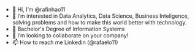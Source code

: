 - 👋 Hi, I’m @rafinhao11
- 👀 I’m interested in Data Analytics, Data Science, Business Inteligence, solving problems and how to make this world better with technology.
- 🌱 Bachelor's Degree of Information Systems
- 💞️ I’m looking to collaborate on your company!
- 📫 How to reach me Linkedin (@rafaelo11)

<!---
rafinhao11/rafinhao11 is a ✨ special ✨ repository because its `README.md` (this file) appears on your GitHub profile.
You can click the Preview link to take a look at your changes.
--->
